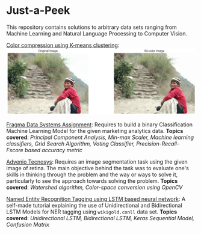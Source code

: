 # Just-a-Peek

This repository contains solutions to arbitrary data sets ranging from Machine Learning and Natural Language Processing to Computer Vision.

[Color compression using K-means clustering](https://github.com/Saurav0074/Just-a-Peek/blob/master/download.png):
![download](https://github.com/Saurav0074/Just-a-Peek/blob/master/download.png)

[Fragma Data Systems Assignment](https://github.com/Saurav0074/Fragma-Coding-Assessment): Requires to build a binary Classification Machine Learning Model for the given marketing analytics data. **Topics covered**: _Principal Component Analysis, Min-max Scaler, Machine learning classifiers, Grid Search Algorithm, Voting Classifier, Precision-Recall-Fscore based accuracy metric_

[Advenio Tecnosys](https://github.com/Saurav0074/Advenio): Requires an image segmentation task using the given image of retina. The main objective behind the task was to evaluate one's skills in thinking through the problem and the way or ways to solve it, particularly to see the approach towards solving the problem. **Topics covered**: _Watershed algorithm, Color-space conversion using OpenCV_

[Named Entity Recognition Tagging using LSTM based neural network](https://github.com/Saurav0074/Understanding-LSTM-arch/tree/NER-Tagging):  A self-made tutorial explaining the use of Unidirectional and Bidirectional LSTM Models for NER tagging using `wikigold.conll` data set. **Topics covered**: _Unidirectional LSTM, Bidirectional LSTM, Keras Sequential Model, Confusion Matrix_
